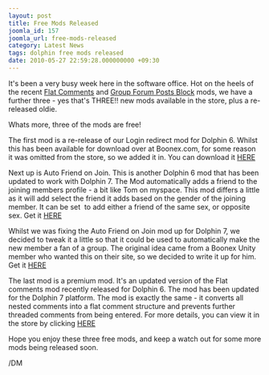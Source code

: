 ```yaml
---
layout: post
title: Free Mods Released
joomla_id: 157
joomla_url: free-mods-released
category: Latest News
tags: dolphin free mods released
date: 2010-05-27 22:59:28.000000000 +09:30
---
```

<p>It's been a very busy week here in the software office. Hot on the heels of the recent <a href="store.html?page=shop.product_details&amp;flypage=flypage.tpl&amp;product_id=12&amp;category_id=2" title="http://www.deeemm.com/store.html?page=shop.product_details&amp;flypage=flypage.tpl&amp;product_id=12&amp;category_id=2">Flat Comments</a> and <a href="store.html?page=shop.product_details&amp;flypage=flypage.tpl&amp;product_id=11&amp;category_id=3" title="http://www.deeemm.com/store.html?page=shop.product_details&amp;flypage=flypage.tpl&amp;product_id=11&amp;category_id=3">Group Forum Posts Block</a> mods, we have a further three - yes that's THREE!! new mods available in the store, plus a re-released oldie.</p>
<p>Whats more, three of the mods are free!</p>
<p>The first mod is a re-release of our Login redirect mod for Dolphin 6. Whilst this has been available for download over at Boonex.com, for some reason it was omitted from the store, so we added it in. You can download it <a href="store.html?page=shop.product_details&amp;flypage=flypage.tpl&amp;product_id=15&amp;category_id=2" title="http://www.deeemm.com/store.html?page=shop.product_details&amp;flypage=flypage.tpl&amp;product_id=15&amp;category_id=2">HERE</a></p>
<p>Next up is Auto Friend on Join. This is another Dolphin 6 mod that has been updated to work with Dolphin 7. The Mod automatically adds a friend to the joining members profile - a bit like Tom on myspace. This mod differs a little as it will add select the friend it adds based on the gender of the joining member. It can be set&nbsp; to add either a friend of the same sex, or opposite sex. Get it <a href="store.html?page=shop.product_details&amp;flypage=flypage.tpl&amp;product_id=14&amp;category_id=3" title="http://www.deeemm.com/store.html?page=shop.product_details&amp;flypage=flypage.tpl&amp;product_id=14&amp;category_id=3">HERE</a></p>
<p>Whilst we was fixing the Auto Friend on Join mod up for Dolphin 7, we decided to tweak it a little so that it could be used to automatically make the new member a fan of a group. The original idea came from a Boonex Unity member who wanted this on their site, so we decided to write it up for him. Get it <a href="store.html?page=shop.product_details&amp;flypage=flypage_no_button.tpl&amp;product_id=16&amp;category_id=5" title="http://www.deeemm.com/store.html?page=shop.product_details&amp;flypage=flypage_no_button.tpl&amp;product_id=16&amp;category_id=5">HERE</a></p>
<p>The last mod is a premium mod. It's an updated version of the Flat comments mod recently released for Dolphin 6. The mod has been updated for the Dolphin 7 platform. The mod is exactly the same - it converts all nested comments into a flat comment structure and prevents further threaded comments from being entered. For more details, you can view it in the store by clicking <a href="store.html?page=shop.product_details&amp;flypage=flypage.tpl&amp;product_id=13&amp;category_id=3" title="http://www.deeemm.com/store.html?page=shop.product_details&amp;flypage=flypage.tpl&amp;product_id=13&amp;category_id=3">HERE</a></p>
<p>Hope you enjoy these three free mods, and keep a watch out for some more mods being released soon.</p>
<p>/DM</p>
